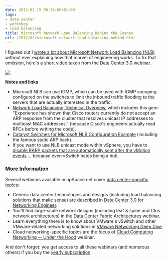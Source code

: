 ```yaml
---
date: 2012-02-15 06:28:00+01:00
tags:
- data center
- workshop
- load balancing
title: Microsoft Network Load Balancing Behind the Scenes
url: /2012/02/microsoft-network-load-balancing-behind.html
---
```

I figured out I [wrote a lot about Microsoft Network Load Balancing (NLB)](http://www.google.com/search?q=nlb+site:ipspace.net) without ever explaining how that marvel of engineering works. To fix that omission, here's a [short video](http://demo.ipspace.net/bin/watch?id=8050da3e-5655-11e1-96be-005056880254) taken from the [Data Center 3.0 webinar](http://www.ipspace.net/Data_Center_3.0_for_Networking_Engineers).

[![](/2012/02/s400-MSNLB.png)](https://my.ipspace.net/bin/get/DC30/D1%20-%20Microsoft%20Network%20Load%20Balancing.mp4?doccode=DC30)
<!--more-->
**Notes and links**

-   Microsoft NLB can use IGMP, which can be used with IGMP snooping configured on the switches to limit the inbound traffic flooding to the servers that are actually interested in the traffic.
-   [Network Load Balancing Technical Overview](http://technet.microsoft.com/en-us/library/bb742455.aspx), which includes this gem: "Experience has shown that Cisco routers currently do not accept an ARP response from the cluster that resolves unicast IP addresses to multicast MAC addresses." (because Cisco's engineers actually read RFCs before writing the code).
-   [Catalyst Switches for Microsoft NLB Configuration Example](http://www.cisco.com/en/US/products/hw/switches/ps708/products_configuration_example09186a0080a07203.shtml) (including the famous static ARP hack).
-   If you want to use NLB unicast mode within vSphere, you have to [disable RARP packets that are automatically sent after the vMotion events](http://www.vmware.com/files/pdf/implmenting_ms_network_load_balancing.pdf) \... because even vSwitch hates being a hub.

### More Information

Several webinars available on ipSpace.net cover [data center-specific topics](http://www.ipspace.net/Roadmap/Data_center_webinars):

-   Generic data center technologies and designs (including load balancing solutions that make sense) are described in [Data Center 3.0 for Networking Engineer](http://www.ipspace.net/Data_Center_3.0_for_Networking_Engineers).
-   You'll find large-scale network designs (including leaf & spine and Clos network architectures) in the [Data Center Fabric Architectures](http://www.ipspace.net/Data_Center_Fabrics) webinar.
-   Learn everything there is to know about VMware's vSwitch and other VMware-related networking solutions in [VMware Networking Deep Dive](http://www.ipspace.net/VMware_Networking_Deep_Dive).
-   Cloud networking-specific topics are the focus of [Cloud Computing Networking -- Under the Hood](http://www.ipspace.net/Cloud_Computing_Networking:_Under_the_Hood) webinar.

And don't forget: you get access to all these webinars (and numerous others) if you buy the [yearly subscription](http://www.ipspace.net/Subscription).

